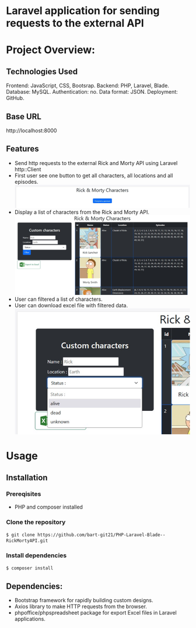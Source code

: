 # Laravel application for sending requests to the external API

# Project Overview:

## Technologies Used
Frontend: JavaScript, CSS, Bootsrap.
Backend: PHP, Laravel, Blade.
Database: MySQL.
Authentication: no.
Data format: JSON.
Deployment: GitHub.

## Base URL
http://localhost:8000

## Features
- Send http requests to the external Rick and Morty API using Laravel http::Client
- First user see one button to get all characters, all locations and all episodes.
![screen](https://github.com/bart-git21/PHP-Laravel-Blade--RickMortyAPI/blob/main/public/images/intro.jpg)
- Display a list of characters from the Rick and Morty API.
![screen](https://github.com/bart-git21/PHP-Laravel-Blade--RickMortyAPI/blob/main/public/images/result.jpg)
- User can filtered a list of characters.
- User can download excel file with filtered data.
![screen](https://github.com/bart-git21/PHP-Laravel-Blade--RickMortyAPI/blob/main/public/images/filter.jpg)

# Usage

## Installation
### Prereqisites
- PHP and composer installed
### Clone the repository
```
$ git clone https://github.com/bart-git21/PHP-Laravel-Blade--RickMortyAPI.git
```
### Install dependencies
```
$ composer install
```

## Dependencies:
- Bootstrap framework for rapidly building custom designs.
- Axios library to make HTTP requests from the browser.
- phpoffice/phpspreadsheet package for export Excel files in Laravel applications.
